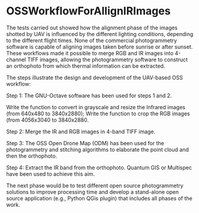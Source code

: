 # OSSWorkflowForAllignIRImages

The tests carried out showed how the alignment phase of the images shotted by UAV is influenced by the different lighting conditions, depending to the different flight times. None of the commercial photogrammetry software is capable of aligning images taken before sunrise or after sunset. 
These workflows made it possible to merge RGB and IR images into 4-channel TIFF images, allowing the photogrammetry software to construct an orthophoto from which thermal information can be extracted.

The steps illustrate the design and development of the UAV-based OSS workflow:

Step 1: The GNU-Octave software has been used for steps 1 and 2.

Write the function to convert in grayscale and resize the Infrared images (from 640x480 to 3840x2880);
Write the function to crop the RGB images (from 4056x3040 to 3840x2880.

Step 2:
Merge the IR and RGB images in 4-band TIFF image.

Step 3:
The OSS Open Drone Map (ODM) has been used for the photogrammetry and stitching algorithms to elaborate the point cloud and then the orthophoto.


Step 4:
Extract the IR band from the orthophoto. Quantum GIS or Multispec have been used to achieve this aim.

The next phase would be to test different open source photogrammetry solutions to improve processing time and develop a stand-alone open source application (e.g., Python QGis plugin) that includes all phases of the work.


